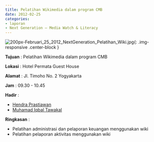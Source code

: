 ```yaml
---
title: Pelatihan Wikimedia dalam program CMB
date: 2012-02-25
categories:
- laporan
- Next Generation – Media Watch & Literacy
---
```


![200px-Februari_25_2012_NextGeneration_Pelatihan_Wiki.jpg](/uploads/200px-Februari_25_2012_NextGeneration_Pelatihan_Wiki.jpg){: .img-responsive .center-block }

**Tujuan** : Pelatihan Wikimedia dalam program CMB

**Lokasi** : Hotel Permata Guest House 

**Alamat** : Jl. Timoho No. 2 Yogyakarta 

**Jam** : 09.30 - 10.45 

**Hadir** :
* [Hendra Prastiawan](http://wiki.ciptamedia.org/wiki/Hendra_Prastiawan)
* [Muhamad Iqbal Tawakal](wiki.ciptamedia.org/wiki/Muhamad_Iqbal_Tawakal)

**Ringkasan** :
* Pelatihan administrasi dan pelaporan keuangan menggunakan wiki
* Pelatihan pelaporan aktivitas menggunakan wiki
